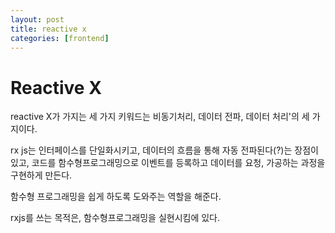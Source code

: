 ```yaml
---
layout: post
title: reactive x
categories: [frontend]
---
```


# Reactive X
reactive X가 가지는 세 가지 키워드는 비동기처리, 데이터 전파, 데이터 처리'의 세 가지이다.

rx js는 인터페이스를 단일화시키고, 데이터의 흐름을 통해 자동 전파된다(?)는 장점이 있고, 코드를 함수형프로그래밍으로 이벤트를 등록하고 데이터를 요청, 가공하는 과정을 구현하게 만든다. 

함수형 프로그래밍을 쉽게 하도록 도와주는 역할을 해준다. 

rxjs를 쓰는 목적은, 함수형프로그래밍을 실현시킴에 있다.  
